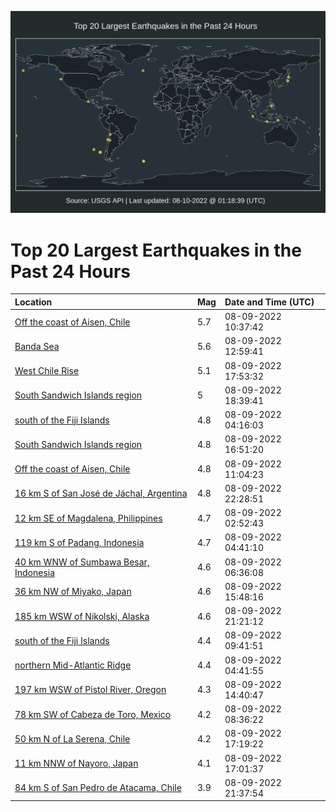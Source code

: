 ![Map](./map.png)

# Top 20 Largest Earthquakes in the Past 24 Hours

| Location | Mag | Date and Time (UTC) |
|:---|:---|:---|
| [Off the coast of Aisen, Chile](https://earthquake.usgs.gov/earthquakes/eventpage/us6000i9br) | 5.7 | 08-09-2022 10:37:42 |
| [Banda Sea](https://earthquake.usgs.gov/earthquakes/eventpage/us6000i9cd) | 5.6 | 08-09-2022 12:59:41 |
| [West Chile Rise](https://earthquake.usgs.gov/earthquakes/eventpage/us6000i9gj) | 5.1 | 08-09-2022 17:53:32 |
| [South Sandwich Islands region](https://earthquake.usgs.gov/earthquakes/eventpage/us6000i9h6) | 5 | 08-09-2022 18:39:41 |
| [south of the Fiji Islands](https://earthquake.usgs.gov/earthquakes/eventpage/us6000i99v) | 4.8 | 08-09-2022 04:16:03 |
| [South Sandwich Islands region](https://earthquake.usgs.gov/earthquakes/eventpage/us6000i9fk) | 4.8 | 08-09-2022 16:51:20 |
| [Off the coast of Aisen, Chile](https://earthquake.usgs.gov/earthquakes/eventpage/us6000i9bu) | 4.8 | 08-09-2022 11:04:23 |
| [16 km S of San José de Jáchal, Argentina](https://earthquake.usgs.gov/earthquakes/eventpage/us6000i9j5) | 4.8 | 08-09-2022 22:28:51 |
| [12 km SE of Magdalena, Philippines](https://earthquake.usgs.gov/earthquakes/eventpage/us6000i99c) | 4.7 | 08-09-2022 02:52:43 |
| [119 km S of Padang, Indonesia](https://earthquake.usgs.gov/earthquakes/eventpage/us6000i9a8) | 4.7 | 08-09-2022 04:41:10 |
| [40 km WNW of Sumbawa Besar, Indonesia](https://earthquake.usgs.gov/earthquakes/eventpage/us6000i9ap) | 4.6 | 08-09-2022 06:36:08 |
| [36 km NW of Miyako, Japan](https://earthquake.usgs.gov/earthquakes/eventpage/us6000i9f4) | 4.6 | 08-09-2022 15:48:16 |
| [185 km WSW of Nikolski, Alaska](https://earthquake.usgs.gov/earthquakes/eventpage/us6000i9ip) | 4.6 | 08-09-2022 21:21:12 |
| [south of the Fiji Islands](https://earthquake.usgs.gov/earthquakes/eventpage/us6000i9bl) | 4.4 | 08-09-2022 09:41:51 |
| [northern Mid-Atlantic Ridge](https://earthquake.usgs.gov/earthquakes/eventpage/us6000i9a2) | 4.4 | 08-09-2022 04:41:55 |
| [197 km WSW of Pistol River, Oregon](https://earthquake.usgs.gov/earthquakes/eventpage/us6000i9du) | 4.3 | 08-09-2022 14:40:47 |
| [78 km SW of Cabeza de Toro, Mexico](https://earthquake.usgs.gov/earthquakes/eventpage/us6000i9bb) | 4.2 | 08-09-2022 08:36:22 |
| [50 km N of La Serena, Chile](https://earthquake.usgs.gov/earthquakes/eventpage/us6000i9fx) | 4.2 | 08-09-2022 17:19:22 |
| [11 km NNW of Nayoro, Japan](https://earthquake.usgs.gov/earthquakes/eventpage/us6000i9fn) | 4.1 | 08-09-2022 17:01:37 |
| [84 km S of San Pedro de Atacama, Chile](https://earthquake.usgs.gov/earthquakes/eventpage/us6000i9it) | 3.9 | 08-09-2022 21:37:54 |

